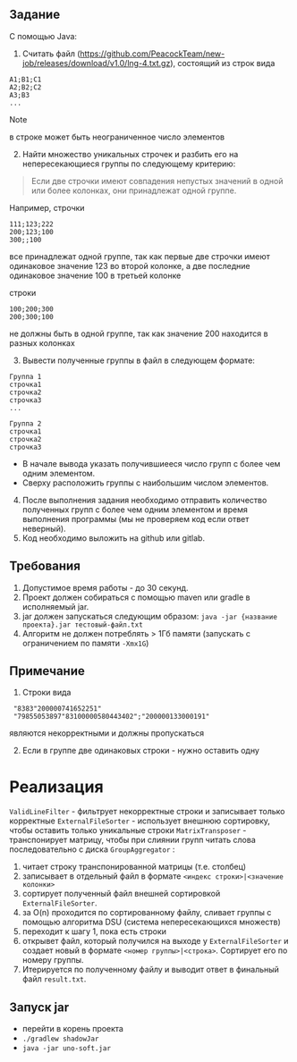 ## Задание
С помощью Java:

1. Считать файл (https://github.com/PeacockTeam/new-job/releases/download/v1.0/lng-4.txt.gz), состоящий из строк вида

```
A1;B1;C1
A2;B2;C2
A3;B3
...
```
> [!NOTE]
> в строке может быть неограниченное число элементов

2. Найти множество уникальных строчек и разбить его на непересекающиеся группы по следующему критерию:
> Если две строчки имеют совпадения непустых значений в одной или более колонках, они принадлежат одной группе.

Например, строчки
```
111;123;222
200;123;100
300;;100
```

все принадлежат одной группе, так как первые две строчки имеют одинаковое значение 123 во второй колонке, а две последние одинаковое значение 100 в третьей колонке

строки

```
100;200;300
200;300;100
```

не должны быть в одной группе, так как значение 200 находится в разных колонках

3. Вывести полученные группы в файл в следующем формате:

```
Группа 1
строчка1
строчка2
строчка3
...

Группа 2 
строчка1
строчка2
строчка3
```

- В начале вывода указать получившиееся число групп с более чем одним элементом.
- Сверху расположить группы с наибольшим числом элементов.

4. После выполнения задания необходимо отправить количество полученных групп с более чем одним элементом и время выполнения программы (мы не проверяем код если ответ неверный).
5. Код необходимо выложить на github или gitlab.

## Требования
1. Допустимое время работы - до 30 секунд.
2. Проект должен собираться с помощью maven или gradle в исполняемый jar.
3. jar должен запускаться следующим образом: `java -jar {название проекта}.jar тестовый-файл.txt`
4. Алгоритм не должен потреблять > 1Гб памяти (запускать с ограничением по памяти `-Xmx1G`)

## Примечание
1. Строки вида
```
 "8383"200000741652251"
 "79855053897"83100000580443402";"200000133000191"
```
являются некорректными и должны пропускаться

2. Если в группе две одинаковых строки - нужно оставить одну

# Реализация

`ValidLineFilter` - фильтрует некорректные строки и записывает только корректные
`ExternalFileSorter` - использует внешнюю сортировку, чтобы оставить только уникальные строки
`MatrixTransposer` - транспонирует матрицу, чтобы при слиянии групп читать слова последовательно с диска
`GroupAggregator` :
1. читает строку транспонированной матрицы (т.е. столбец)
2. записывает в отдельный файл в формате `<индекс строки>|<значение колонки>`
3. сортирует полученный файл внешней сортировкой `ExternalFileSorter`.
4. за O(n) проходится по сортированному файлу, сливает группы с помощью алгоритма DSU (система непересекающихся множеств)
5. переходит к шагу 1, пока есть строки
6. открывет файл, который получился на выходе у `ExternalFileSorter` и создает новый в формате
`<номер группы>|<строка>`. Сортирует его по номеру группы.
7. Итерируется по полученному файлу и выводит ответ в финальный файл `result.txt`.

## Запуск jar
- перейти в корень проекта 
- `./gradlew shadowJar`
- `java -jar uno-soft.jar `